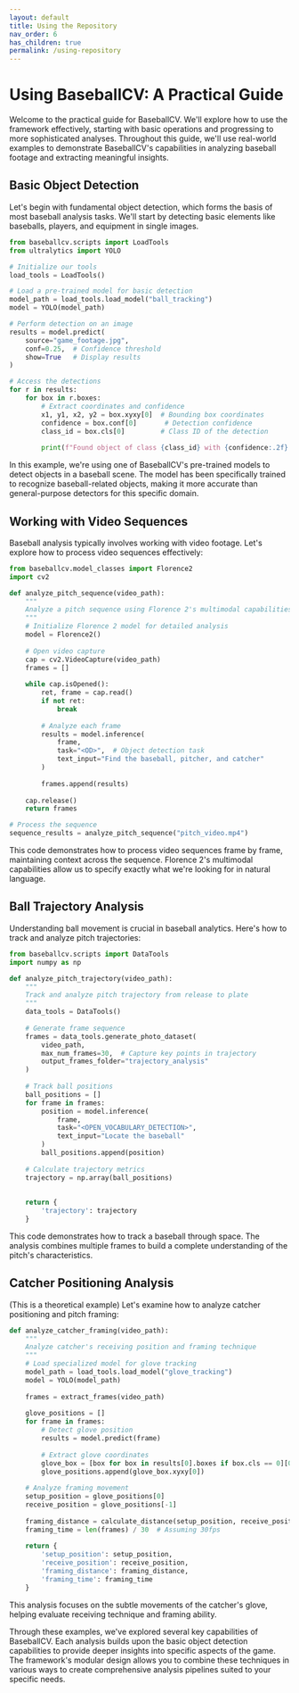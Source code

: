 ```yaml
---
layout: default
title: Using the Repository
nav_order: 6
has_children: true
permalink: /using-repository
---
```


# Using BaseballCV: A Practical Guide

Welcome to the practical guide for BaseballCV. We'll explore how to use the framework effectively, starting with basic operations and progressing to more sophisticated analyses. Throughout this guide, we'll use real-world examples to demonstrate BaseballCV's capabilities in analyzing baseball footage and extracting meaningful insights.

## Basic Object Detection

Let's begin with fundamental object detection, which forms the basis of most baseball analysis tasks. We'll start by detecting basic elements like baseballs, players, and equipment in single images.

```python
from baseballcv.scripts import LoadTools
from ultralytics import YOLO

# Initialize our tools
load_tools = LoadTools()

# Load a pre-trained model for basic detection
model_path = load_tools.load_model("ball_tracking")
model = YOLO(model_path)

# Perform detection on an image
results = model.predict(
    source="game_footage.jpg",
    conf=0.25,  # Confidence threshold
    show=True   # Display results
)

# Access the detections
for r in results:
    for box in r.boxes:
        # Extract coordinates and confidence
        x1, y1, x2, y2 = box.xyxy[0]  # Bounding box coordinates
        confidence = box.conf[0]       # Detection confidence
        class_id = box.cls[0]         # Class ID of the detection
        
        print(f"Found object of class {class_id} with {confidence:.2f} confidence")
```

In this example, we're using one of BaseballCV's pre-trained models to detect objects in a baseball scene. The model has been specifically trained to recognize baseball-related objects, making it more accurate than general-purpose detectors for this specific domain.

## Working with Video Sequences

Baseball analysis typically involves working with video footage. Let's explore how to process video sequences effectively:

```python
from baseballcv.model_classes import Florence2
import cv2

def analyze_pitch_sequence(video_path):
    """
    Analyze a pitch sequence using Florence 2's multimodal capabilities
    """
    # Initialize Florence 2 model for detailed analysis
    model = Florence2()
    
    # Open video capture
    cap = cv2.VideoCapture(video_path)
    frames = []
    
    while cap.isOpened():
        ret, frame = cap.read()
        if not ret:
            break
            
        # Analyze each frame
        results = model.inference(
            frame,
            task="<OD>",  # Object detection task
            text_input="Find the baseball, pitcher, and catcher"
        )
        
        frames.append(results)
    
    cap.release()
    return frames

# Process the sequence
sequence_results = analyze_pitch_sequence("pitch_video.mp4")
```

This code demonstrates how to process video sequences frame by frame, maintaining context across the sequence. Florence 2's multimodal capabilities allow us to specify exactly what we're looking for in natural language.

## Ball Trajectory Analysis

Understanding ball movement is crucial in baseball analytics. Here's how to track and analyze pitch trajectories:

```python
from baseballcv.scripts import DataTools
import numpy as np

def analyze_pitch_trajectory(video_path):
    """
    Track and analyze pitch trajectory from release to plate
    """
    data_tools = DataTools()
    
    # Generate frame sequence
    frames = data_tools.generate_photo_dataset(
        video_path,
        max_num_frames=30,  # Capture key points in trajectory
        output_frames_folder="trajectory_analysis"
    )
    
    # Track ball positions
    ball_positions = []
    for frame in frames:
        position = model.inference(
            frame,
            task="<OPEN_VOCABULARY_DETECTION>",
            text_input="Locate the baseball"
        )
        ball_positions.append(position)
    
    # Calculate trajectory metrics
    trajectory = np.array(ball_positions)
 
    
    return {
        'trajectory': trajectory
    }
```

This code demonstrates how to track a baseball through space. The analysis combines multiple frames to build a complete understanding of the pitch's characteristics.

## Catcher Positioning Analysis

(This is a theoretical example) Let's examine how to analyze catcher positioning and pitch framing:

```python
def analyze_catcher_framing(video_path):
    """
    Analyze catcher's receiving position and framing technique
    """
    # Load specialized model for glove tracking
    model_path = load_tools.load_model("glove_tracking")
    model = YOLO(model_path)
    
    frames = extract_frames(video_path)
    
    glove_positions = []
    for frame in frames:
        # Detect glove position
        results = model.predict(frame)
        
        # Extract glove coordinates
        glove_box = [box for box in results[0].boxes if box.cls == 0][0]
        glove_positions.append(glove_box.xyxy[0])
    
    # Analyze framing movement
    setup_position = glove_positions[0]
    receive_position = glove_positions[-1]
    
    framing_distance = calculate_distance(setup_position, receive_position)
    framing_time = len(frames) / 30  # Assuming 30fps
    
    return {
        'setup_position': setup_position,
        'receive_position': receive_position,
        'framing_distance': framing_distance,
        'framing_time': framing_time
    }
```

This analysis focuses on the subtle movements of the catcher's glove, helping evaluate receiving technique and framing ability.

Through these examples, we've explored several key capabilities of BaseballCV. Each analysis builds upon the basic object detection capabilities to provide deeper insights into specific aspects of the game. The framework's modular design allows you to combine these techniques in various ways to create comprehensive analysis pipelines suited to your specific needs.
